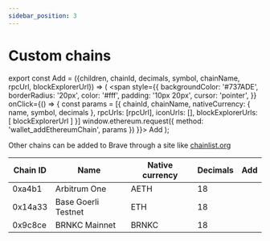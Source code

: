```yaml
---
sidebar_position: 3
---
```


# Custom chains

export const Add = ({children, chainId, decimals, symbol, chainName, rpcUrl, blockExplorerUrl}) => (
  <span
    style={{
      backgroundColor: '#737ADE',
      borderRadius: '20px',
      color: '#fff',
      padding: '10px 20px',
      cursor: 'pointer',
    }}
    onClick={() => {
      const params = [{
        chainId,
        chainName,
        nativeCurrency: {
          name,
          symbol,
          decimals
        },
        rpcUrls: [rpcUrl],
        iconUrls: [],
        blockExplorerUrls: [ blockExplorerUrl ]
      }]
      window.ethereum.request({
        method: 'wallet_addEthereumChain',
        params
      })
    }}>
    Add
  </span>
);

Other chains can be added to Brave through a site like
[chainlist.org](https://chainlist.org)


| Chain ID    | Name                 | Native currency | Decimals | Add    |
| ----------- | -------------------- | --------------- | -------- | ------ |
| 0xa4b1      | Arbitrum One         | AETH            | 18       | <Add decimals={18} chainId='0xa4b1' symbol='AETH' chainName='Arbitrum One' rpcUrl='https://arb1.arbitrum.io/rpc' blockExplorerUrl='https://arbiscan.io' />
| 0x14a33     | Base Goerli Testnet  | ETH             | 18       | <Add decimals={18} chainId='0x14a33' symbol='ETH' chainName='Base Goerli Testnet' rpcUrl='https://goerli.base.org' blockExplorerUrl='https://goerli.basescan.org' />
| 0x9c8ce     | BRNKC Mainnet        | BRNKC           | 18       | <Add decimals={18} chainId='0x9c8ce' symbol='BRNKC' chainName='Bear Network Chain Mainnet' rpcUrl='https://brnkc-mainnet.bearnetwork.net' blockExplorerUrl='https://brnkscan.bearnetwork.net' />
